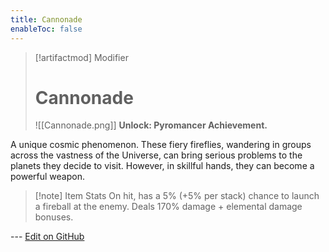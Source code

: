 ```yaml
---
title: Cannonade
enableToc: false
---
```


> [!artifactmod] Modifier
>
> # Cannonade
>
> ![[Cannonade.png]]
> **Unlock: Pyromancer Achievement.** 

A unique cosmic phenomenon. These fiery fireflies, wandering in groups across the vastness of the Universe, can bring serious problems to the planets they decide to visit. However, in skillful hands, they can become a powerful weapon.

> [!note] Item Stats
> On hit, has a 5% (+5% per stack) chance to launch a fireball at the enemy. Deals 170% damage + elemental damage bonuses.

--- [Edit on GitHub](https://github.com/Mondrethos/gatekeeperwiki/edit/main/content/Artifacts/Cannonade.md)
